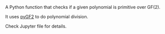 A Python function that checks if a given polynomial is primitive over GF(2).

It uses [pyGF2](https://github.com/popcornell/pyGF2) to do polynomial division.

Check Jupyter file for details.
